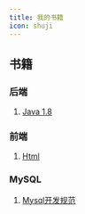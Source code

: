```yaml
---
title: 我的书籍
icon: shuji
---
```

## 书籍

### 后端 ###
1.  [Java 1.8](https://gitee.com/jinYang98/xiao-po-zhan/blob/master/%E4%B9%A6%E7%B1%8D/%E5%90%8E%E7%AB%AF/Java8%E5%AE%9E%E6%88%98%E7%AC%AC2%E7%89%88.pdf)

### 前端 ###
1. [Html](前端/Html.md)

### MySQL ###
1. [Mysql开发规范](https://gitee.com/jinYang98/xiao-po-zhan/blob/master/%E4%B9%A6%E7%B1%8D/%E6%95%B0%E6%8D%AE%E5%BA%93/Mysql%E5%BC%80%E5%8F%91%E8%A7%84%E8%8C%83.docx)




